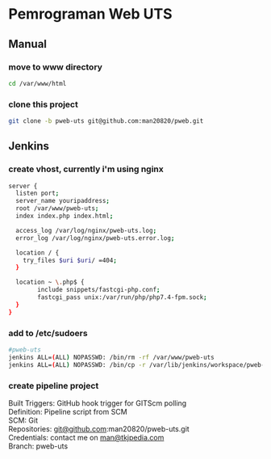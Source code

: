 # Pemrograman Web UTS

## Manual

### move to www directory

```bash
cd /var/www/html
```

### clone this project

```bash
git clone -b pweb-uts git@github.com:man20820/pweb.git
```

## Jenkins

### create vhost, currently i'm using nginx

```bash
server {
  listen port;
  server_name youripaddress;
  root /var/www/pweb-uts;
  index index.php index.html;

  access_log /var/log/nginx/pweb-uts.log;
  error_log /var/log/nginx/pweb-uts.error.log;

  location / {
    try_files $uri $uri/ =404;
  }

  location ~ \.php$ {
        include snippets/fastcgi-php.conf;
        fastcgi_pass unix:/var/run/php/php7.4-fpm.sock;
  }
}
```

### add to /etc/sudoers

```bash
#pweb-uts
jenkins ALL=(ALL) NOPASSWD: /bin/rm -rf /var/www/pweb-uts
jenkins ALL=(ALL) NOPASSWD: /bin/cp -r /var/lib/jenkins/workspace/pweb-uts/ /var/www/pweb-uts/
```

### create pipeline project

Built Triggers:  GitHub hook trigger for GITScm polling </br>
Definition: Pipeline script from SCM </br>
SCM: Git </br>
Repositories: git@github.com:man20820/pweb-uts.git </br>
Credentials: contact me on man@tkjpedia.com </br>
Branch: pweb-uts </br>

